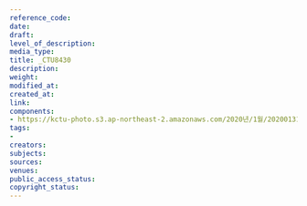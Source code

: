 ```yaml
---
reference_code: 
date: 
draft: 
level_of_description: 
media_type: 
title: _CTU8430
description: 
weight: 
modified_at: 
created_at: 
link: 
components:
- https://kctu-photo.s3.ap-northeast-2.amazonaws.com/2020년/1월/20200131_톨게이트+요금수납+노동자+김천+도로공사+본사+145일+농성+해단+및+직접고용+쟁취+결의대회/_CTU8430.JPG
tags:
- 
creators: 
subjects: 
sources: 
venues: 
public_access_status: 
copyright_status: 
---
```

